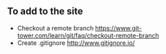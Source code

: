 ## To add to the site

- Checkout a remote branch
https://www.git-tower.com/learn/git/faq/checkout-remote-branch
- Create .gitignore 
http://www.gitignore.io/

